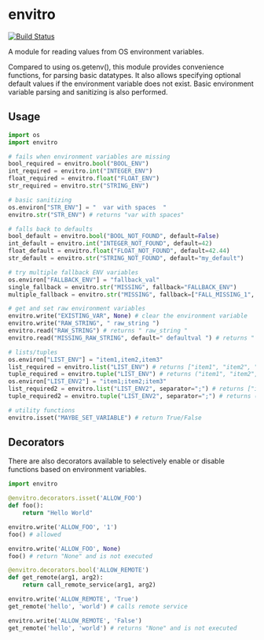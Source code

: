 envitro
=======

[![Build Status](https://travis-ci.org/MarcMeszaros/envitro.svg?branch=master)](https://travis-ci.org/MarcMeszaros/envitro)

A module for reading values from OS environment variables.

Compared to using os.getenv(), this module provides convenience functions,
for parsing basic datatypes. It also allows specifying optional default values if
the environment variable does not exist. Basic environment variable parsing and
sanitizing is also performed.

Usage
-----

```python
import os
import envitro

# fails when environment variables are missing
bool_required = envitro.bool("BOOL_ENV")
int_required = envitro.int("INTEGER_ENV")
float_required = envitro.float("FLOAT_ENV")
str_required = envitro.str("STRING_ENV")

# basic sanitizing
os.environ["STR_ENV"] = "  var with spaces  "
envitro.str("STR_ENV") # returns "var with spaces"

# falls back to defaults
bool_default = envitro.bool("BOOL_NOT_FOUND", default=False)
int_default = envitro.int("INTEGER_NOT_FOUND", default=42)
float_default = envitro.float("FLOAT_NOT_FOUND", default=42.44)
str_default = envitro.str("STRING_NOT_FOUND", default="my_default")

# try multiple fallback ENV variables
os.environ["FALLBACK_ENV"] = "fallback_val"
single_fallback = envitro.str("MISSING", fallback="FALLBACK_ENV")
multiple_fallback = envitro.str("MISSING", fallback=["FALL_MISSING_1", "FALL_MISSING_2", "FALLBACK_ENV"])

# get and set raw environment variables
envitro.write("EXISTING_VAR", None) # clear the environment variable
envitro.write("RAW_STRING", " raw_string ")
envitro.read("RAW_STRING") # returns " raw_string "
envitro.read("MISSING_RAW_STRING", default=" defaultval ") # returns " defaultval "

# lists/tuples
os.environ["LIST_ENV"] = "item1,item2,item3"
list_required = envitro.list("LIST_ENV") # returns ["item1", "item2", "item3"]
tuple_required = envitro.tuple("LIST_ENV") # returns ("item1", "item2", "item3")
os.environ["LIST_ENV2"] = "item1;item2;item3"
list_required2 = envitro.list("LIST_ENV2", separator=";") # returns ["item1", "item2", "item3"]
tuple_required2 = envitro.tuple("LIST_ENV2", separator=";") # returns ("item1", "item2", "item3")

# utility functions
envitro.isset("MAYBE_SET_VARIABLE") # return True/False
```

Decorators
----------

There are also decorators available to selectively enable or disable functions based on environment
variables.

```python
import envitro

@envitro.decorators.isset('ALLOW_FOO')
def foo():
    return "Hello World"

envitro.write('ALLOW_FOO', '1')
foo() # allowed

envitro.write('ALLOW_FOO', None)
foo() # return "None" and is not executed

@envitro.decorators.bool('ALLOW_REMOTE')
def get_remote(arg1, arg2):
    return call_remote_service(arg1, arg2)

envitro.write('ALLOW_REMOTE', 'True')
get_remote('hello', 'world') # calls remote service

envitro.write('ALLOW_REMOTE', 'False')
get_remote('hello', 'world') # returns "None" and is not executed
```

